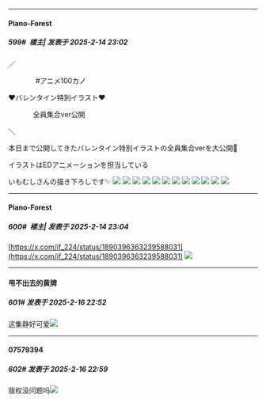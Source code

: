 ﻿
*****

####  Piano-Forest  
##### 599#         楼主| 发表于 2025-2-14 23:02

／

              #アニメ100カノ

❤️バレンタイン特別イラスト❤️

　　　  全員集合ver公開

＼

本日まで公開してきたバレンタイン特別イラストの全員集合verを大公開💝

イラストはEDアニメーションを担当している

いもむしさんの描き下ろしです✨
<img src="https://p.sda1.dev/22/98f5379684de8419dc4db0edcc07a3ed/20250214_225805.jpg" referrerpolicy="no-referrer">
<img src="https://p.sda1.dev/22/1ebed94e9cc4cf89cd377cd9b566c011/20250214_225843.jpg" referrerpolicy="no-referrer">
<img src="https://p.sda1.dev/22/846a074368e917e061d1abc8c1405720/20250214_225846.jpg" referrerpolicy="no-referrer">
<img src="https://p.sda1.dev/22/50ef47663175e124b435ba138455aeef/20250214_225849.jpg" referrerpolicy="no-referrer">
<img src="https://p.sda1.dev/22/ed6a334213525d58f614f99b3a46083b/20250214_225857.jpg" referrerpolicy="no-referrer">
<img src="https://p.sda1.dev/22/c80ed67d5536e9bda82a006bb0a20704/20250214_225901.jpg" referrerpolicy="no-referrer">
<img src="https://p.sda1.dev/22/060873ee83d551e8c171ab4a744e1219/20250214_225904.jpg" referrerpolicy="no-referrer">
<img src="https://p.sda1.dev/22/ea5ee5cbc3367aa85f3f15a15e98c2ff/20250214_225910.jpg" referrerpolicy="no-referrer">
<img src="https://p.sda1.dev/22/ea41c18031cbceb3ee954a371b357ea1/20250214_225915.jpg" referrerpolicy="no-referrer">
<img src="https://p.sda1.dev/22/c6356865e0a542bb419a186a30d2efec/20250214_225919.jpg" referrerpolicy="no-referrer">
<img src="https://p.sda1.dev/22/5c932da0a47094567b2f93eb0d828240/20250214_225926.jpg" referrerpolicy="no-referrer">
<img src="https://p.sda1.dev/22/156ad89ad3e37d5f5b2a7c66c36755aa/20250214_225932.jpg" referrerpolicy="no-referrer">

*****

####  Piano-Forest  
##### 600#         楼主| 发表于 2025-2-14 23:04

[https://x.com/if_224/status/1890396363239588031](https://x.com/if_224/status/1890396363239588031)
<img src="https://p.sda1.dev/22/a88660e1c143d31bf3d7b18c4e9057b2/20250214_225955.jpg" referrerpolicy="no-referrer">


*****

####  甩不出去的黄牌  
##### 601#       发表于 2025-2-16 22:52

这集静好可爱<img src="https://static.saraba1st.com/image/smiley/face2017/074.png" referrerpolicy="no-referrer">


*****

####  07579394  
##### 602#       发表于 2025-2-16 22:59

版权没问题吗<img src="https://static.saraba1st.com/image/smiley/face2017/067.png" referrerpolicy="no-referrer">


